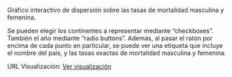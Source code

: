 Gráfico interactivo de dispersión sobre las tasas de mortalidad masculina y femenina. 

 Se pueden elegir los continentes a representar mediante “checkboxes”.
 También el año mediante “radio buttons”. 
 Además, al pasar el ratón por encima de cada punto en particular, se puede ver 
 una etiqueta que incluye el nombre del país, y las tasas exactas de mortalidad 
 masculina y femenina. 
 
URL Visualización: [Ver visualización](https://desi.pages.gitlab.inf.uva.es/MortalidadMasculinaVsFemenina/ "visualizacion")